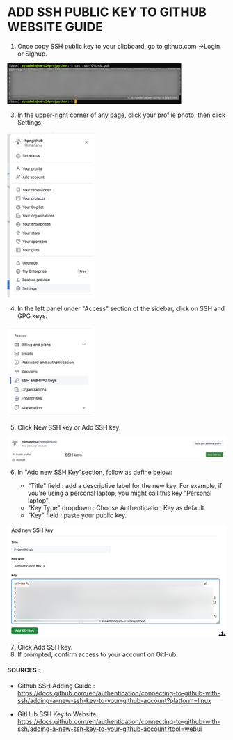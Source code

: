# ADD SSH PUBLIC KEY TO GITHUB WEBSITE GUIDE

1. Once copy SSH public key to your clipboard, go to github.com ->Login or Signup.
<img src="https://github.com/hpngithub/GitHubKB/blob/main/Documents/Images/1.png" width="400x"/>

3. In the upper-right corner of any page, click your profile photo, then click Settings.
<img src="https://github.com/hpngithub/GitHubKB/blob/main/Documents/Images/2.png" width="200x"/>

4. In the left panel under "Access" section of the sidebar, click on SSH and GPG keys.
<img src="https://github.com/hpngithub/GitHubKB/blob/main/Documents/Images/3.png" width="200x"/>

5. Click New SSH key or Add SSH key.
<img src="https://github.com/hpngithub/GitHubKB/blob/main/Documents/Images/4.png" width="800x"/>
    
6. In "Add new SSH Key"section, follow as define below:

    * "Title" field : add a descriptive label for the new key. For example, if you're using a personal laptop, you might call this key "Personal laptop".
    * "Key Type" dropdown : Choose Authentication Key as default
    * "Key" field :  paste your public key. 
<img src="https://github.com/hpngithub/GitHubKB/blob/main/Documents/Images/5.png" width="600x"/>

7. Click Add SSH key.
8. If prompted, confirm access to your account on GitHub. 
    

####  SOURCES :

* Github SSH Adding Guide : https://docs.github.com/en/authentication/connecting-to-github-with-ssh/adding-a-new-ssh-key-to-your-github-account?platform=linux

* GitHub SSH Key to Website: https://docs.github.com/en/authentication/connecting-to-github-with-ssh/adding-a-new-ssh-key-to-your-github-account?tool=webui
